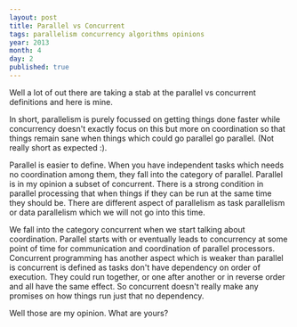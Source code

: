 ```yaml
---
layout: post
title: Parallel vs Concurrent
tags: parallelism concurrency algorithms opinions
year: 2013
month: 4
day: 2
published: true
---
```


Well a lot of out there are taking a stab at the parallel vs concurrent
definitions and here is mine. 

In short, parallelism is purely focussed on getting things done faster
while concurrency doesn't exactly focus on this but more on coordination
so that things remain sane when things which could go parallel go
parallel. (Not really short as expected :). 

Parallel is easier to define. When you have independent tasks which needs
no coordination among them, they fall into the category of parallel.
Parallel is in my opinion a subset of concurrent. There is a strong
condition in parallel processing that when things if they  can be run at the same
time they should be. There are different aspect of parallelism as task
parallelism or data parallelism which we will not go into this time. 

We fall into the category concurrent when we start talking about
coordination. Parallel starts with or eventually leads to concurrency at some point of
time for communication and coordination of parallel processors.
Concurrent programming has another aspect which is weaker than parallel
is concurrent is defined as tasks don't have dependency on order of
execution. They could run together, or one after another or in reverse
order and all have the same effect. So concurrent doesn't really make
any promises on how things run just that no dependency.

Well those are my opinion. What are yours?

